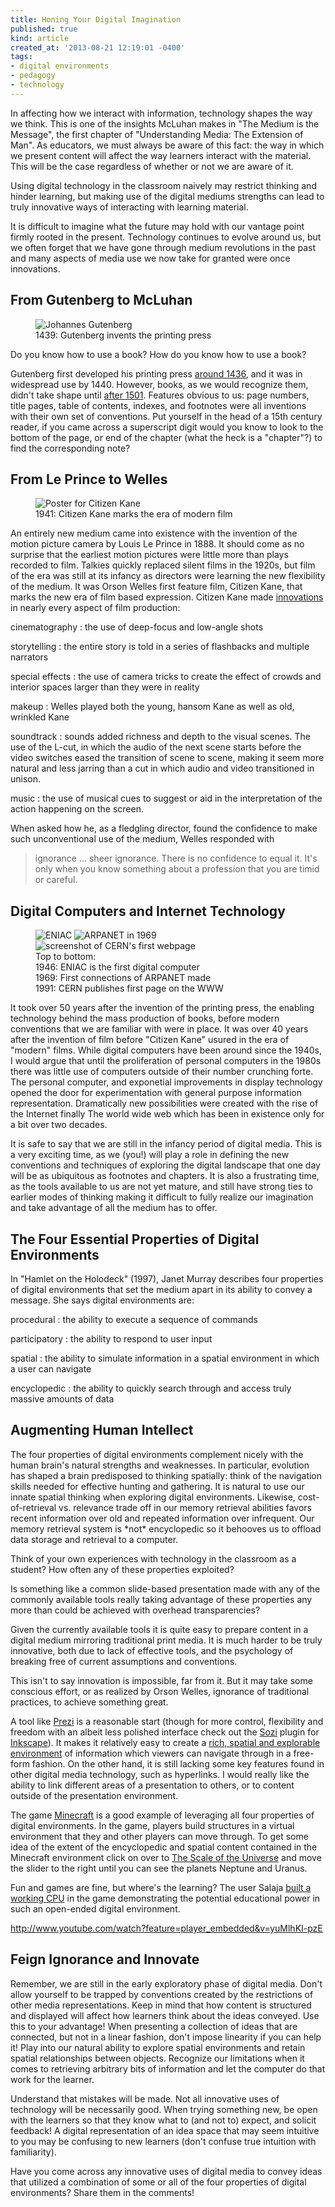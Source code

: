 ```yaml
---
title: Honing Your Digital Imagination
published: true
kind: article
created_at: '2013-08-21 12:19:01 -0400'
tags:
- digital environments
- pedagogy
- technology
---
```


In affecting how we interact with information, technology shapes the
way we think. This is one of the insights McLuhan makes in "The Medium
is the Message", the first chapter of "Understanding Media: The
Extension of Man". As educators, we must always be aware of this fact:
the way in which we present content will affect the way learners
interact with the material. This will be the case regardless of
whether or not we are aware of it.

Using digital technology in the classroom naively may restrict
thinking and hinder learning, but making use of the digital mediums
strengths can lead to truly innovative ways of interacting with
learning material.

<!-- more -->

It is difficult to imagine what the future may hold with our vantage
point firmly rooted in the present. Technology continues to evolve
around us, but we often forget that we have gone through medium
revolutions in the past and many aspects of media use we now take for
granted were once innovations.

## From Gutenberg to McLuhan

<figure>
<img alt="Johannes Gutenberg" src="/assets/posts/Johannes_Gutenberg.jpg"/>
<figcaption>1439: Gutenberg invents the printing press</figcaption>
</figure>
Do you know how to use a book? How do you know how to use a book?

Gutenberg first developed his printing press
[around 1436](http://en.wikipedia.org/wiki/Printing_Press#Gutenberg.27s_press),
and it was in widespread use by 1440. However, books, as we would
recognize them, didn't take shape until
[after 1501](http://www.designhistory.org/BookHistory_pages/Incunabula.html). Features
obvious to us: page numbers, title pages, table of contents, indexes,
and footnotes were all inventions with their own set of
conventions. Put yourself in the head of a 15th century reader, if you
came across a superscript digit would you know to look to the bottom
of the page, or end of the chapter (what the heck is a "chapter"?) to
find the corresponding note?

## From Le Prince to Welles

<figure>
<img src="/assets/posts/Citizen_Kane.jpg" alt="Poster for Citizen Kane"/>
<figcaption>1941: Citizen Kane marks the era of modern film</figcaption>
</figure>

An entirely new medium came into existence with the invention of the
motion picture camera by Louis Le Prince in 1888.  It should come as
no surprise that the earliest motion pictures were little more than
plays recorded to film. Talkies quickly replaced silent films in the
1920s, but film of the era was still at its infancy as directors were
learning the new flexibility of the medium. It was Orson Welles first
feature film, Citizen Kane, that marks the new era of film based
expression. Citizen Kane made
[innovations](http://en.wikipedia.org/wiki/Citizen_Kane#Filmmaking_innovations)
in nearly every aspect of film production:

cinematography
: the use of deep-focus and low-angle shots

storytelling
: the entire story is told in a series of flashbacks and multiple
narrators

special effects
: the use of camera tricks to create the effect of crowds and interior
spaces larger than they were in reality

makeup
: Welles played both the young, hansom Kane as well as old, wrinkled Kane

soundtrack
: sounds added richness and depth to the visual scenes. The use of the
L-cut, in which the audio of the next scene starts before the video
switches eased the transition of scene to scene, making it seem more
natural and less jarring than a cut in which audio and video
transitioned in unison.

music
: the use of musical cues to suggest or aid in the interpretation of
the action happening on the screen.

When asked how he, as a fledgling director, found the confidence to
make such unconventional use of the medium, Welles responded with

> ignorance ... sheer ignorance. There is no confidence to equal
> it. It's only when you know something about a profession that you
> are timid or careful.

## Digital Computers and Internet Technology

<figure>
<img src="/assets/posts/Eniac.jpg" alt="ENIAC"/>
<img src="/assets/posts/arpa1969.jpg" alt="ARPANET in 1969">
<img src="/assets/posts/cern_screenshot.gif" alt="screenshot of CERN's first webpage"/>
<figcaption>
Top to bottom:<br/>
1946: ENIAC is the first digital computer<br/>
1969: First connections of ARPANET made<br/>
1991: CERN publishes first page on the WWW
</figcaption>
</figure>

It took over 50 years after the invention of the printing press, the
enabling technology behind the mass production of books, before modern
conventions that we are familiar with were in place.  It was over 40
years after the invention of film before "Citizen Kane" usured in the
era of "modern" films.  While digital computers have been around since
the 1940s, I would argue that until the proliferation of personal
computers in the 1980s there was little use of computers outside of
their number crunching forte. The personal computer, and exponetial
improvements in display technology opened the door for experimentation
with general purpose information representation. Dramatically new
possibilities were created with the rise of the Internet finally The
world wide web which has been in existence only for a bit over two
decades.

It is safe to say that we are still in the infancy period of digital
media. This is a very exciting time, as we (you!) will play a role in
defining the new conventions and techniques of exploring the digital
landscape that one day will be as ubiquitous as footnotes and
chapters. It is also a frustrating time, as the tools available to us
are not yet mature, and still have strong ties to earlier modes of
thinking making it difficult to fully realize our imagination and take
advantage of all the medium has to offer.

## The Four Essential Properties of Digital Environments

In "Hamlet on the Holodeck" (1997), Janet Murray describes four
properties of digital environments that set the medium apart in its
ability to convey a message. She says digital environments are:

procedural
: the ability to execute a sequence of commands

participatory
: the ability to respond to user input

spatial
: the ability to simulate information in a spatial
  environment in which a user can navigate

encyclopedic
: the ability to quickly search through and access
  truly massive amounts of data

<aside> <h1>Augmenting Human Intellect</h1> <p> The four properties of
digital environments complement nicely with the human brain's natural
strengths and weaknesses. In particular, evolution has shaped a brain
predisposed to thinking spatially: think of the navigation skills
needed for effective hunting and gathering. It is natural to use our
innate spatial thinking when exploring digital environments.
Likewise, cost-of-retrieval vs. relevance trade off in our memory
retrieval abilities favors recent information over old and repeated
information over infrequent. Our memory retrieval system is *not*
encyclopedic so it behooves us to offload data storage and retrieval
to a computer.</p> </aside>

Think of your own experiences with technology in the classroom as a
student? How often any of these properties exploited?

Is something like a common slide-based presentation made with any of
the commonly available tools really taking advantage of these
properties any more than could be achieved with overhead
transparencies?

Given the currently available tools it is quite easy to prepare
content in a digital medium mirroring traditional print media. It is
much harder to be truly innovative, both due to lack of effective
tools, and the psychology of breaking free of current assumptions and
conventions.

This isn't to say innovation is impossible, far from it. But it may
take some conscious effort, or as realized by Orson Welles, ignorance
of traditional practices, to achieve something great.

A tool like [Prezi](http://www.prezi.com) is a reasonable start
(though for more control, flexibility and freedom with an albeit less
polished interface check out the
[Sozi](http://sozi.baierouge.fr/wiki/en:welcome) plugin for
[Inkscape](http://www.inkscape.org)).  It makes it relatively easy to
create a
[rich, spatial and explorable environment](http://prezi.com/o431nwmfyrh7/present/?auth_key=94q61um&follow=xfaykqnsr566&kw=present-o431nwmfyrh7&rc=ref-4993629)
of information which viewers can navigate through in a free-form
fashion. On the other hand, it is still lacking some key features
found in other digital media technology, such as hyperlinks. I would
really like the ability to link different areas of a presentation to
others, or to content outside of the presentation environment.

The game [Minecraft](http://minecraft.net/) is a good example of
leveraging all four properties of digital environments.  In the game,
players build structures in a virtual environment that they and other
players can move through.  To get some idea of the extent of the
encyclopedic and spatial content contained in the Minecraft
environment click on over to
[The Scale of the Universe](http://htwins.net/scale2/) and move the
slider to the right until you can see the planets Neptune and Uranus.

Fun and games are fine, but where's the learning? The user Salaja
[built a working CPU](http://www.escapistmagazine.com/news/view/109385-Computer-Built-in-Minecraft-Has-RAM-Performs-Division)
 in the game demonstrating the potential educational
power in such an open-ended digital environment.

http://www.youtube.com/watch?feature=player_embedded&v=yuMlhKI-pzE


## Feign Ignorance and Innovate

Remember, we are still in the early exploratory phase of digital
media. Don't allow yourself to be trapped by conventions created by
the restrictions of other media representations.  Keep in mind that
how content is structured and displayed will affect how learners think
about the ideas conveyed. Use this to your advantage! When presenting
a collection of ideas that are connected, but not in a linear fashion,
don't impose linearity if you can help it! Play into our natural
ability to explore spatial environments and retain spatial
relationships between objects. Recognize our limitations when it comes
to retrieving arbitrary bits of information and let the computer do
that work for the learner.

Understand that mistakes will be made. Not all innovative uses of
technology will be necessarily good. When trying something new, be
open with the learners so that they know what to (and not to) expect,
and solicit feedback! A digital representation of an idea space that
may seem intuitive to you may be confusing to new learners (don't
confuse true intuition with familiarity).

Have you come across any innovative uses of digital media to convey
ideas that utilized a combination of some or all of the four
properties of digital environments? Share them in the comments!
